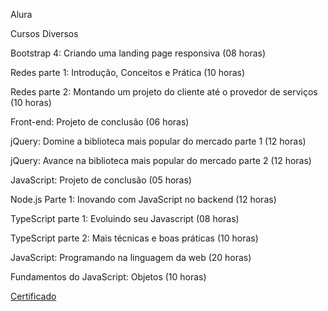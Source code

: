 Alura

Cursos Diversos</br>

Bootstrap 4: Criando uma landing page responsiva (08 horas)</br>

Redes parte 1: Introdução, Conceitos e Prática (10 horas)</br>

Redes parte 2: Montando um projeto do cliente até o provedor de serviços (10 horas)</br>

Front-end: Projeto de conclusão (06 horas)</br>

jQuery: Domine a biblioteca mais popular do mercado parte 1 (12 horas)</br>

jQuery: Avance na biblioteca mais popular do mercado parte 2 (12 horas)</br>

JavaScript: Projeto de conclusão (05 horas)</br>

Node.js Parte 1: Inovando com JavaScript no backend (12 horas)</br>

TypeScript parte 1: Evoluindo seu Javascript (08 horas)</br>

TypeScript parte 2: Mais técnicas e boas práticas (10 horas)</br>

JavaScript: Programando na linguagem da web (20 horas)</br>

Fundamentos do JavaScript: Objetos (10 horas)</br>

[Certificado](https://cursos.alura.com.br/user/jo-kleber85/fullCertificate/12e7c4dc424aa0c098fe0d24da953687)
